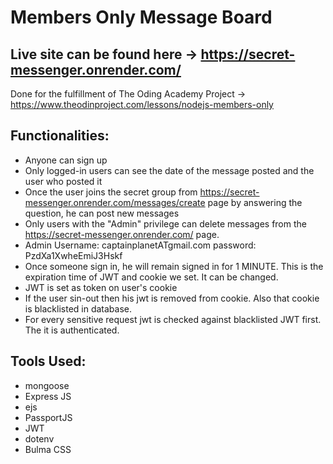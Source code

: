 # Members Only Message Board

## Live site can be found here -> https://secret-messenger.onrender.com/

Done for the fulfillment of The Oding Academy Project -> https://www.theodinproject.com/lessons/nodejs-members-only

## Functionalities:

- Anyone can sign up
- Only logged-in users can see the date of the message posted and the user who posted it
- Once the user joins the secret group from https://secret-messenger.onrender.com/messages/create page by answering the question, he can post new messages
- Only users with the "Admin" privilege can delete messages from the https://secret-messenger.onrender.com/ page.
- Admin Username: captainplanetATgmail.com password: PzdXa1XwheEmiJ3Hskf
- Once someone sign in, he will remain signed in for 1 MINUTE. This is the expiration time of JWT and cookie we set. It can be changed.
- JWT is set as token on user's cookie
- If the user sin-out then his jwt is removed from cookie. Also that cookie is blacklisted in database.
- For every sensitive request jwt is checked against blacklisted JWT first. The it is authenticated.

## Tools Used:

- mongoose
- Express JS
- ejs
- PassportJS
- JWT
- dotenv
- Bulma CSS
